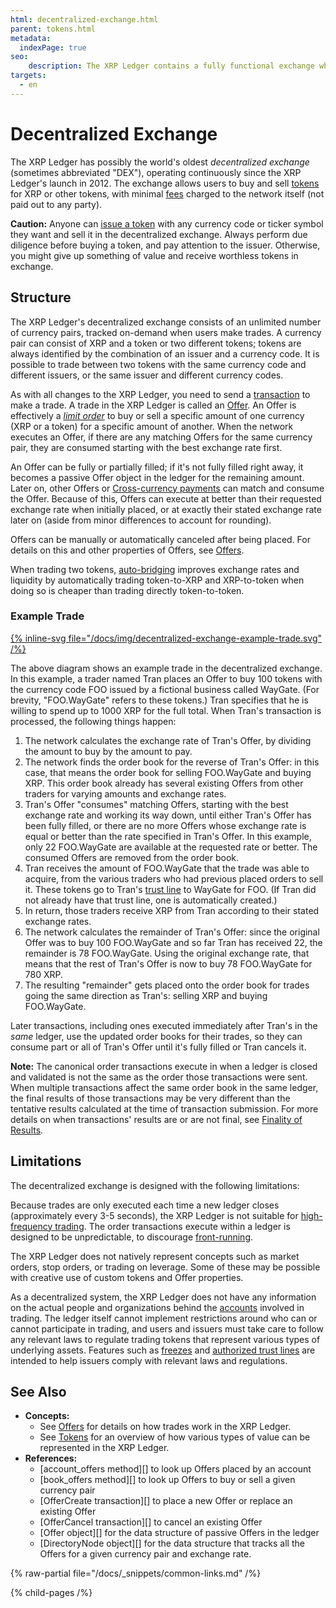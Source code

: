```yaml
---
html: decentralized-exchange.html
parent: tokens.html
metadata:
  indexPage: true
seo:
    description: The XRP Ledger contains a fully functional exchange where users can trade tokens for XRP or each other.
targets:
  - en
---
```

# Decentralized Exchange

The XRP Ledger has possibly the world's oldest _decentralized exchange_ (sometimes abbreviated "DEX"), operating continuously since the XRP Ledger's launch in 2012. The exchange allows users to buy and sell [tokens](../index.md) for XRP or other tokens, with minimal [fees](../../transactions/fees.md) charged to the network itself (not paid out to any party).

**Caution:** Anyone can [issue a token](../../../tutorials/tasks/use-tokens/issue-a-fungible-token.md) with any currency code or ticker symbol they want and sell it in the decentralized exchange. Always perform due diligence before buying a token, and pay attention to the issuer. Otherwise, you might give up something of value and receive worthless tokens in exchange.

## Structure

The XRP Ledger's decentralized exchange consists of an unlimited number of currency pairs, tracked on-demand when users make trades. A currency pair can consist of XRP and a token or two different tokens; tokens are always identified by the combination of an issuer and a currency code. It is possible to trade between two tokens with the same currency code and different issuers, or the same issuer and different currency codes. <!-- STYLE_OVERRIDE: limited number -->

As with all changes to the XRP Ledger, you need to send a [transaction](../../transactions/index.md) to make a trade. A trade in the XRP Ledger is called an [Offer](offers.md). An Offer is effectively a [_limit order_](https://en.wikipedia.org/wiki/Order_(exchange)#Limit_order) to buy or sell a specific amount of one currency (XRP or a token) for a specific amount of another. When the network executes an Offer, if there are any matching Offers for the same currency pair, they are consumed starting with the best exchange rate first.

An Offer can be fully or partially filled; if it's not fully filled right away, it becomes a passive Offer object in the ledger for the remaining amount. Later on, other Offers or [Cross-currency payments](../../payment-types/cross-currency-payments.md) can match and consume the Offer. Because of this, Offers can execute at better than their requested exchange rate when initially placed, or at exactly their stated exchange rate later on (aside from minor differences to account for rounding).

Offers can be manually or automatically canceled after being placed. For details on this and other properties of Offers, see [Offers](offers.md).

When trading two tokens, [auto-bridging](autobridging.md) improves exchange rates and liquidity by automatically trading token-to-XRP and XRP-to-token when doing so is cheaper than trading directly token-to-token.

### Example Trade

[{% inline-svg file="/docs/img/decentralized-exchange-example-trade.svg" /%}](/docs/img/decentralized-exchange-example-trade.svg "Diagram: Partially filled offer to buy a token for XRP.")

The above diagram shows an example trade in the decentralized exchange. In this example, a trader named Tran places an Offer to buy 100 tokens with the currency code FOO issued by a fictional business called WayGate. (For brevity, "FOO.WayGate" refers to these tokens.) Tran specifies that he is willing to spend up to 1000 XRP for the full total. When Tran's transaction is processed, the following things happen:

1. The network calculates the exchange rate of Tran's Offer, by dividing the amount to buy by the amount to pay.
0. The network finds the order book for the reverse of Tran's Offer: in this case, that means the order book for selling FOO.WayGate and buying XRP. This order book already has several existing Offers from other traders for varying amounts and exchange rates.
0. Tran's Offer "consumes" matching Offers, starting with the best exchange rate and working its way down, until either Tran's Offer has been fully filled, or there are no more Offers whose exchange rate is equal or better than the rate specified in Tran's Offer. In this example, only 22 FOO.WayGate are available at the requested rate or better. The consumed Offers are removed from the order book.
0. Tran receives the amount of FOO.WayGate that the trade was able to acquire, from the various traders who had previous placed orders to sell it. These tokens go to Tran's [trust line](../fungible-tokens/index.md) to WayGate for FOO. (If Tran did not already have that trust line, one is automatically created.)
0. In return, those traders receive XRP from Tran according to their stated exchange rates.
0. The network calculates the remainder of Tran's Offer: since the original Offer was to buy 100 FOO.WayGate and so far Tran has received 22, the remainder is 78 FOO.WayGate. Using the original exchange rate, that means that the rest of Tran's Offer is now to buy 78 FOO.WayGate for 780 XRP.
0. The resulting "remainder" gets placed onto the order book for trades going the same direction as Tran's: selling XRP and buying FOO.WayGate.

Later transactions, including ones executed immediately after Tran's in the _same_ ledger, use the updated order books for their trades, so they can consume part or all of Tran's Offer until it's fully filled or Tran cancels it.

**Note:** The canonical order transactions execute in when a ledger is closed and validated is not the same as the order those transactions were sent. When multiple transactions affect the same order book in the same ledger, the final results of those transactions may be very different than the tentative results calculated at the time of transaction submission. For more details on when transactions' results are or are not final, see [Finality of Results](../../transactions/finality-of-results/index.md).


## Limitations

The decentralized exchange is designed with the following limitations:

Because trades are only executed each time a new ledger closes (approximately every 3-5 seconds), the XRP Ledger is not suitable for [high-frequency trading](https://en.wikipedia.org/wiki/High-frequency_trading). The order transactions execute within a ledger is designed to be unpredictable, to discourage [front-running](https://en.wikipedia.org/wiki/Front_running).

The XRP Ledger does not natively represent concepts such as market orders, stop orders, or trading on leverage. Some of these may be possible with creative use of custom tokens and Offer properties.

As a decentralized system, the XRP Ledger does not have any information on the actual people and organizations behind the [accounts](../../accounts/accounts.md) involved in trading. The ledger itself cannot implement restrictions around who can or cannot participate in trading, and users and issuers must take care to follow any relevant laws to regulate trading tokens that represent various types of underlying assets. Features such as [freezes](../fungible-tokens/freezes.md) and [authorized trust lines](../fungible-tokens/authorized-trust-lines.md) are intended to help issuers comply with relevant laws and regulations.

## See Also

- **Concepts:**
    - See [Offers](offers.md) for details on how trades work in the XRP Ledger.
    - See [Tokens](../index.md) for an overview of how various types of value can be represented in the XRP Ledger.
- **References:**
    - [account_offers method][] to look up Offers placed by an account
    - [book_offers method][] to look up Offers to buy or sell a given currency pair
    - [OfferCreate transaction][] to place a new Offer or replace an existing Offer
    - [OfferCancel transaction][] to cancel an existing Offer
    - [Offer object][] for the data structure of passive Offers in the ledger
    - [DirectoryNode object][] for the data structure that tracks all the Offers for a given currency pair and exchange rate.

{% raw-partial file="/docs/_snippets/common-links.md" /%}


{% child-pages /%}

